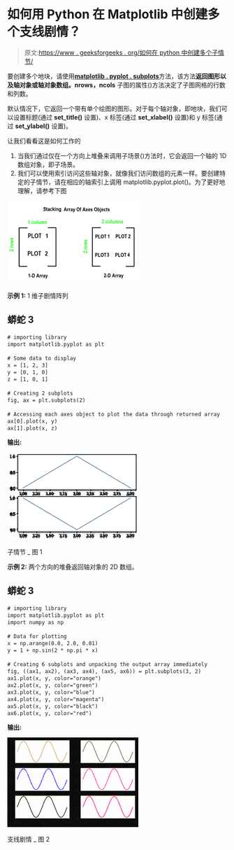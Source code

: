 # 如何用 Python 在 Matplotlib 中创建多个支线剧情？

> 原文:[https://www . geeksforgeeks . org/如何在 python 中创建多个子情节/](https://www.geeksforgeeks.org/how-to-create-multiple-subplots-in-matplotlib-in-python/)

要创建多个地块，请使用[**matplotlib . pyplot . subplots**](https://www.geeksforgeeks.org/matplotlib-pyplot-subplots-in-python/)方法，该方法**返回图形以及轴对象或轴对象数组。nrows，ncols** 子图的属性()方法决定了子图网格的行数和列数。

默认情况下，它返回一个带有单个绘图的图形。对于每个轴对象，即地块，我们可以设置标题(通过 **set_title()** 设置)、x 标签(通过 **set_xlabel()** 设置)和 y 标签(通过 **set_ylabel()** 设置)。

让我们看看这是如何工作的

1.  当我们通过仅在一个方向上堆叠来调用子场景()方法时，它会返回一个轴的 1D 数组对象，即子场景。
2.  我们可以使用索引访问这些轴对象，就像我们访问数组的元素一样。要创建特定的子情节，请在相应的轴索引上调用 matplotlib.pyplot.plot()。为了更好地理解，请参考下图

![](img/12fa00d3cd0cf8d618c980725f3b0cee.png)

**示例 1:** 1 维子剧情阵列

## 蟒蛇 3

```
# importing library
import matplotlib.pyplot as plt

# Some data to display
x = [1, 2, 3]
y = [0, 1, 0]
z = [1, 0, 1]

# Creating 2 subplots
fig, ax = plt.subplots(2)

# Accessing each axes object to plot the data through returned array
ax[0].plot(x, y)
ax[1].plot(x, z)
```

**输出:**

![](img/07648d9396fbedc537d278087655f31b.png)

子情节 _ 图 1

**示例 2:** 两个方向的堆叠返回轴对象的 2D 数组。

## 蟒蛇 3

```
# importing library
import matplotlib.pyplot as plt
import numpy as np

# Data for plotting
x = np.arange(0.0, 2.0, 0.01)
y = 1 + np.sin(2 * np.pi * x)

# Creating 6 subplots and unpacking the output array immediately
fig, ((ax1, ax2), (ax3, ax4), (ax5, ax6)) = plt.subplots(3, 2)
ax1.plot(x, y, color="orange")
ax2.plot(x, y, color="green")
ax3.plot(x, y, color="blue")
ax4.plot(x, y, color="magenta")
ax5.plot(x, y, color="black")
ax6.plot(x, y, color="red")
```

**输出:**

![](img/82ad9b1caee0f0cea8c6c5c2f0187490.png)

支线剧情 _ 图 2